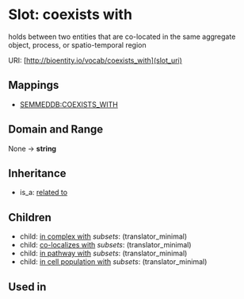 # Slot: coexists with


holds between two entities that are co-located in the same aggregate object, process, or spatio-temporal region

URI: [http://bioentity.io/vocab/coexists_with](slot_uri)
## Mappings

 * [SEMMEDDB:COEXISTS_WITH](http://purl.obolibrary.org/obo/SEMMEDDB_COEXISTS_WITH)
## Domain and Range

None -> **string**
## Inheritance

 *  is_a: [related to](related_to.md)
## Children

 *  child: [in complex with](in_complex_with.md) *subsets*: (translator_minimal)
 *  child: [co-localizes with](co-localizes_with.md) *subsets*: (translator_minimal)
 *  child: [in pathway with](in_pathway_with.md) *subsets*: (translator_minimal)
 *  child: [in cell population with](in_cell_population_with.md) *subsets*: (translator_minimal)
## Used in

